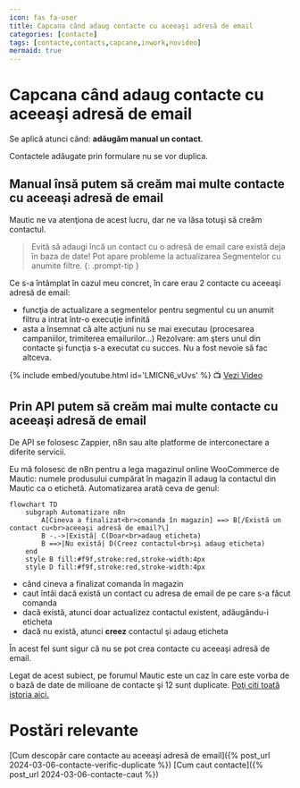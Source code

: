 ```yaml
---
icon: fas fa-user
title: Capcana când adaug contacte cu aceeaşi adresă de email
categories: [contacte]
tags: [contacte,contacts,capcane,inwork,novideo]
mermaid: true
---
```


# <i class='fas fa-user'></i> Capcana când adaug contacte cu aceeaşi adresă de email

Se aplică atunci când: **adăugăm manual un contact**.

Contactele adăugate prin formulare nu se vor duplica.

## Manual însă putem să creăm mai multe contacte cu aceeaşi adresă de email

Mautic ne va atenţiona de acest lucru, dar ne va lăsa totuşi să creăm contactul.

> Evită să adaugi încă un contact cu o adresă de email care există deja în baza de date! Pot apare probleme la actualizarea Segmentelor cu anumite filtre.
{: .prompt-tip }

Ce s-a întâmplat în cazul meu concret, în care erau 2 contacte cu aceeaşi adresă de email:
* funcţia de actualizare a segmentelor pentru segmentul cu un anumit filtru a intrat într-o execuţie infinită
* asta a însemnat că alte acţiuni nu se mai executau (procesarea campaniilor, trimiterea emailurilor...)
Rezolvare: am şters unul din contacte şi funcţia s-a executat cu succes. Nu a fost nevoie să fac altceva.

[//]: # (Comming soon video)

{% include embed/youtube.html id='LMlCN6_vUvs' %}
📺 [Vezi Video](https://www.youtube.com/watch?v=LMlCN6_vUvs)

## Prin API putem să creăm mai multe contacte cu aceeaşi adresă de email
De API se folosesc Zappier, n8n sau alte platforme de interconectare a diferite servicii.

Eu mă folosesc de n8n pentru a lega magazinul online WooCommerce de Mautic: numele produsului cumpărat în magazin îl adaug la contactul din Mautic ca o etichetă. Automatizarea arată ceva de genul:

```mermaid
flowchart TD
    subgraph Automatizare n8n
        A[Cineva a finalizat<br>comanda în magazin] ==> B[/Există un contact cu<br>aceeaşi adresă de email?\]
        B -.->|Există| C(Doar<br>adaug eticheta)
        B ==>|Nu există| D(Creez contactul<br>şi adaug eticheta)
    end
    style B fill:#f9f,stroke:red,stroke-width:4px
    style D fill:#f9f,stroke:red,stroke-width:4px
```

* când cineva a finalizat comanda în magazin
* caut întâi dacă există un contact cu adresa de email de pe care s-a făcut comanda
* dacă există, atunci doar actualizez contactul existent, adăugându-i eticheta
* dacă nu există, atunci **creez** contactul şi adaug eticheta

În acest fel sunt sigur că nu se pot crea contacte cu aceeaşi adresă de email.

Legat de acest subiect, pe forumul Mautic este un caz în care este vorba de o bază de date de milioane de contacte şi 12 sunt duplicate. [Poţi citi toată istoria aici.](https://forum.mautic.org/t/how-did-happened-duplicate-contact/24575)

# Postări relevante
[Cum descopăr care contacte au aceeaşi adresă de email]({% post_url 2024-03-06-contacte-verific-duplicate %})
[Cum caut contacte]({% post_url 2024-03-06-contacte-caut %})
